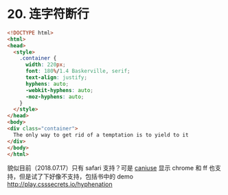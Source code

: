 # 20. 连字符断行

```html
<!DOCTYPE html>
<html>
<head>
  <style>
    .container {
      width: 220px;
      font: 180%/1.4 Baskerville, serif;
      text-align: justify;
      hyphens: auto;
      -webkit-hyphens: auto;
      -moz-hyphens: auto;
    }
  </style>
</head>
<body>
<div class="container">
  The only way to get rid of a temptation is to yield to it
</div>
</body>
</html> 
```

貌似目前（2018.07.17）只有 safari 支持？可是 [caniuse](https://caniuse.com/#feat=css-hyphens) 显示 chrome 和 ff 也支持，但是试了下好像不支持，包括书中的 demo <http://play.csssecrets.io/hyphenation>